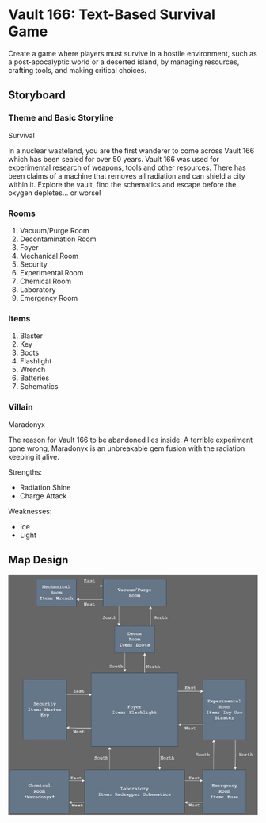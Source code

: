 # Vault 166: Text-Based Survival Game

Create a game where players must survive in a
hostile environment, such as a post-apocalyptic world or a
deserted island, by managing resources, crafting tools, and
making critical choices.

## Storyboard

### Theme and Basic Storyline

Survival

In a nuclear wasteland, you are the first
wanderer to come across Vault 166 which has been sealed for
over 50 years. Vault 166 was used for experimental research
of weapons, tools and other resources. There has been claims
of a machine that removes all radiation and can shield
a city within it. Explore the vault, find the schematics and
escape before the oxygen depletes... or worse!

### Rooms

1. Vacuum/Purge Room
2. Decontamination Room
3. Foyer
4. Mechanical Room
5. Security
6. Experimental Room
7. Chemical Room
8. Laboratory
9. Emergency Room

### Items

1. Blaster
2. Key
3. Boots
4. Flashlight
5. Wrench
6. Batteries
7. Schematics

### Villain

Maradonyx

The reason for Vault 166 to be abandoned lies inside. A terrible
experiment gone wrong, Maradonyx is an unbreakable gem fusion
with the radiation keeping it alive.

Strengths:

-  Radiation Shine
-  Charge Attack

Weaknesses:

-  Ice
-  Light

## Map Design

![Map](Vault166_Map.jpg)
